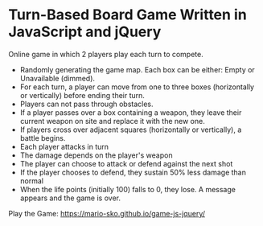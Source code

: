 #  Turn-Based Board Game Written in JavaScript and jQuery

Online game  in which 2 players play each turn to compete.

- Randomly generating the game map. Each box can be either: Empty or Unavailable (dimmed).
- For each turn, a player can move from one to three boxes (horizontally or vertically) before ending their turn.
- Players can not pass through obstacles.
- If a player passes over a box containing a weapon, they leave their current weapon on site and replace it with the new one.
- If players cross over adjacent squares (horizontally or vertically), a battle begins.
- Each player attacks in turn
- The damage depends on the player's weapon
- The player can choose to attack or defend against the next shot
- If the player chooses to defend, they sustain 50% less damage than normal
- When the life points (initially 100) falls to 0, they lose. A message appears and the game is over.

Play the Game: https://mario-sko.github.io/game-js-jquery/ 
